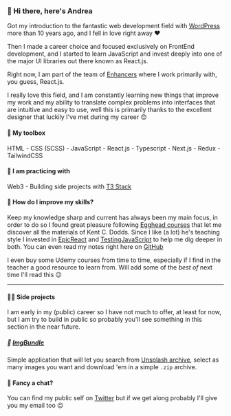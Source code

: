 ### 👋 Hi there, here's Andrea 

Got my introduction to the fantastic web development field with [WordPress](https://wordpress.org/) more than 10 years ago, and I fell in love right away ❤️

Then I made a career choice and focused exclusively on FrontEnd development, and I started to learn JavaScript and invest deeply into one of the major UI libraries out there known as React.js.

Right now, I am part of the team of [Enhancers](https://enhancers.it/) where I work primarily with, you guess, React.js.

I really love this field, and I am constantly learning new things that improve my work and my ability to translate complex problems into interfaces that are intuitive and easy to use, well this is primarily thanks to the excellent designer that luckily I've met during my career 😊

#### 🧰 My toolbox 
HTML - CSS (SCSS) - JavaScript - React.js - Typescript - Next.js - Redux - TailwindCSS 

#### 👀 I am practicing with
Web3 - Building side projects with [T3 Stack](https://create.t3.gg/)

#### 💪 How do I improve my skills? 
Keep my knowledge sharp and current has always been my main focus, in order to do so I found great pleasure following [Egghead courses](https://egghead.io/) that let me discover all the materials of Kent C. Dodds. Since I like (a lot) he's teaching style I invested in [EpicReact](https://epicreact.dev/) and [TestingJavaScript](https://testingjavascript.com/) to help me dig deeper in both. You can even read my notes right here on [GitHub](https://github.com/AndreaBarghigiani/EpicReactNotes)

I even buy some Udemy courses from time to time, especially if I find in the teacher a good resource to learn from. Will add some of the *best of* next time I'll read this 😉

---

#### 👨‍💻 Side projects 
I am early in my (public) career so I have not much to offer, at least for now, but I am try to build in public so probably you'll see something in this section in the near future.

##### 🌅 [ImgBundle](https://imgbundle.vercel.app/)
Simple application that will let you search from [Unsplash archive](https://unsplash.com/), select as many images you want and download 'em in a simple `.zip` archive.

#### 💬 Fancy a chat? 
You can find my public self on [Twitter](https://twitter.com/a_barghigiani) but if we get along probably I'll give you my email too 😉

